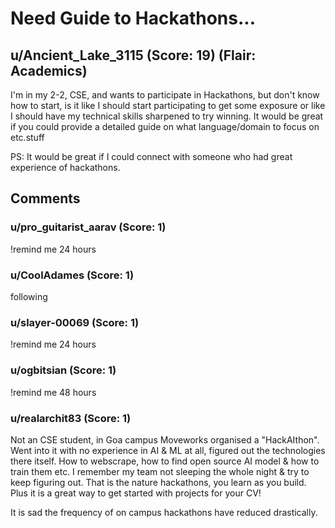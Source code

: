 # Need Guide to Hackathons...
## u/Ancient_Lake_3115 (Score: 19) (Flair: Academics)
I'm in my 2-2, CSE, and wants to participate in Hackathons, but don't know how to start, is it like I should start participating to get some exposure or like I should have my technical skills sharpened to try winning.
It would be great if you could provide a detailed guide on what language/domain to focus on etc.stuff

PS: It would be great if I could connect with someone who had great experience of hackathons.


## Comments

### u/pro_guitarist_aarav (Score: 1)
!remind me 24 hours


### u/CoolAdames (Score: 1)
following


### u/slayer-00069 (Score: 1)
!remind me 24 hours


### u/ogbitsian (Score: 1)
!remind me 48 hours


### u/realarchit83 (Score: 1)
Not an CSE student, in Goa campus Moveworks organised a "HackAIthon". Went into it with no experience in AI &amp; ML at all, figured out the technologies there itself. How to webscrape, how to find open source AI model &amp; how to train them etc. I remember my team not sleeping the whole night &amp; try to keep figuring out. That is the nature hackathons, you learn as you build. Plus it is a great way to get started with projects for your CV! 

It is sad the frequency of on campus hackathons have reduced drastically.




